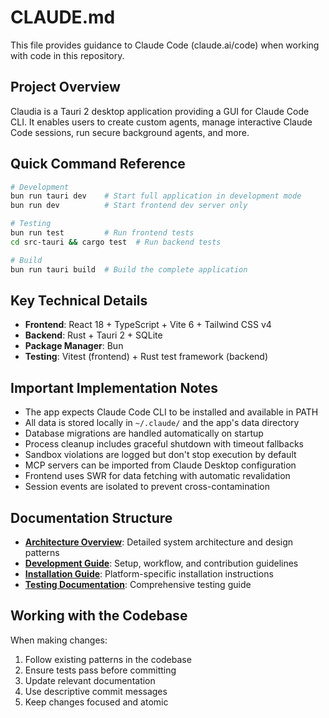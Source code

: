 # CLAUDE.md

This file provides guidance to Claude Code (claude.ai/code) when working with code in this repository.

## Project Overview

Claudia is a Tauri 2 desktop application providing a GUI for Claude Code CLI. It enables users to create custom agents, manage interactive Claude Code sessions, run secure background agents, and more.

## Quick Command Reference

```bash
# Development
bun run tauri dev    # Start full application in development mode
bun run dev          # Start frontend dev server only

# Testing
bun run test         # Run frontend tests
cd src-tauri && cargo test  # Run backend tests

# Build
bun run tauri build  # Build the complete application
```

## Key Technical Details

- **Frontend**: React 18 + TypeScript + Vite 6 + Tailwind CSS v4
- **Backend**: Rust + Tauri 2 + SQLite
- **Package Manager**: Bun
- **Testing**: Vitest (frontend) + Rust test framework (backend)

## Important Implementation Notes

- The app expects Claude Code CLI to be installed and available in PATH
- All data is stored locally in `~/.claude/` and the app's data directory
- Database migrations are handled automatically on startup
- Process cleanup includes graceful shutdown with timeout fallbacks
- Sandbox violations are logged but don't stop execution by default
- MCP servers can be imported from Claude Desktop configuration
- Frontend uses SWR for data fetching with automatic revalidation
- Session events are isolated to prevent cross-contamination

## Documentation Structure

- **[Architecture Overview](docs/ARCHITECTURE.md)**: Detailed system architecture and design patterns
- **[Development Guide](docs/DEVELOPMENT.md)**: Setup, workflow, and contribution guidelines
- **[Installation Guide](docs/INSTALLATION.md)**: Platform-specific installation instructions
- **[Testing Documentation](docs/testing/README.md)**: Comprehensive testing guide

## Working with the Codebase

When making changes:
1. Follow existing patterns in the codebase
2. Ensure tests pass before committing
3. Update relevant documentation
4. Use descriptive commit messages
5. Keep changes focused and atomic